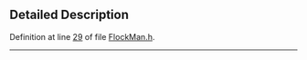 ## Detailed Description

Definition at line <a href="FlockMan_8h-source.md#l00029" class="el">29</a> of file <a href="FlockMan_8h-source.md" class="el">FlockMan.h</a>.

------------------------------------------------------------------------

